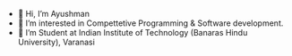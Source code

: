- 👋 Hi, I’m Ayushman 
- 👀 I’m interested in Compettetive Programming & Software development.
- 🌱 I’m Student at Indian Institute of Technology (Banaras Hindu University), Varanasi

<!---
ayushman2046/ayushman2046 is a ✨ special ✨ repository because its `README.md` (this file) appears on your GitHub profile.
You can click the Preview link to take a look at your changes.
--->
